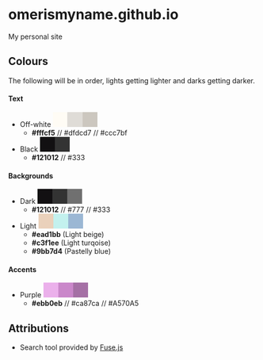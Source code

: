 # omerismyname.github.io
My personal site


## Colours

The following will be in order, lights getting lighter and darks getting darker.

#### Text

* Off-white 
  ![Off-white](/swatches/off-white.png)
    * **#fffcf5** // #dfdcd7 // #ccc7bf
* Black 
  ![Black](/swatches/black.png)
    * **#121012** // #333

#### Backgrounds

* Dark 
  ![Dark](/swatches/dark.png)
    * **#121012** // #777 // #333
* Light 
  ![Light](/swatches/light.png)
    * **#ead1bb** (Light beige)
    * **#c3f1ee** (Light turqoise)
    * **#9bb7d4** (Pastelly blue)

#### Accents

* Purple 
  ![Purple](/swatches/purple.png)
    * **#ebb0eb** // #ca87ca // #A570A5

## Attributions

* Search tool provided by [Fuse.js](https://fusejs.io/)
